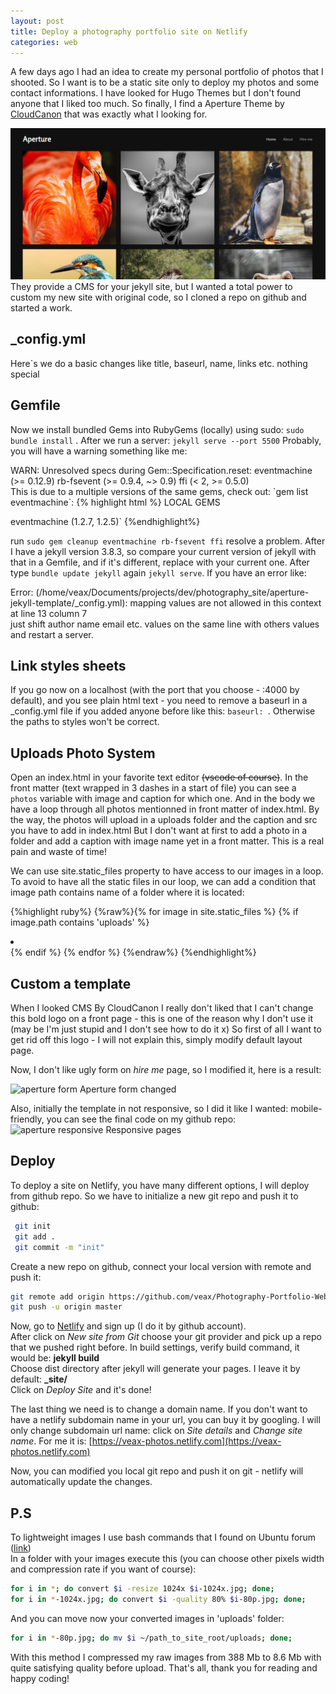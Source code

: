 ```yaml
---
layout: post
title: Deploy a photography portfolio site on Netlify
categories: web
---
```


A few days ago I had an idea to create my personal portfolio of photos that I shooted. So I want is to be a static site only to deploy my photos and some contact informations. I have looked for Hugo Themes but I don't found anyone that I liked too much. So finally, I find a Aperture Theme by [CloudCanon](https://github.com/CloudCannon/aperture-jekyll-template) that was exactly what I looking for. <br>

![aperture theme template](/assets/img/aperture_front.png "Aperture template theme")
They provide a CMS for your jekyll site, but I wanted a total power to custom my new site with original code, so I cloned a repo on github and started a work.

## _config.yml

Here`s we do a basic changes like title, baseurl, name, links etc. nothing special

## Gemfile

Now we install bundled Gems into RubyGems (locally) using sudo: `sudo bundle install` .
After we run a server: `jekyll serve --port 5500`
Probably, you will have a warning something like me: 
<div class="message warning">
  WARN: Unresolved specs during Gem::Specification.reset:
    eventmachine (>= 0.12.9)
    rb-fsevent (>= 0.9.4, ~> 0.9)
    ffi (< 2, >= 0.5.0)
</div>
This is due to a multiple versions of the same gems, check out: `gem list eventmachine`:
{% highlight html %}
LOCAL GEMS

eventmachine (1.2.7, 1.2.5)`
{%endhighlight%}

run `sudo gem cleanup eventmachine rb-fsevent ffi` resolve a problem. After I have a jekyll version 3.8.3, so compare your current version of jekyll with that in a Gemfile, and if it's different, replace with your current one.
After type `bundle update jekyll` again `jekyll serve`. If you have an error like: 
<div class="message error">
  Error:  (/home/veax/Documents/projects/dev/photography_site/aperture-jekyll-template/_config.yml): mapping values are not allowed in this context at line 13 column 7
</div>
just shift author name email etc. values on the same line with others values and restart a server.

## Link styles sheets
If you go now on a localhost (with the port that you choose - :4000 by default), and you see plain html text - you need to remove a baseurl in a _config.yml file if you added anyone before like this: `baseurl: `. Otherwise the paths to styles won't be correct.

## Uploads Photo System

Open an index.html in your favorite text editor <del>(vscode of course)</del>.
In the front matter (text wrapped in 3 dashes in a start of file) you can see a `photos` variable with image and caption for which one. And in the body we have a loop through all photos mentionned in front matter of index.html. By the way, the photos will upload in a uploads folder and the caption and src you have to add in index.html
But I don't want at first to add a photo in a folder and add a caption with image name yet in a front matter. This is a real pain and waste of time!

We can use site.static_files property to have access to our images in a loop. To avoid to have all the static files in our loop, we can add a condition that image path contains name of a folder where it is located:

{%highlight ruby%}
{%raw%}{% for image in site.static_files %}
  {% if image.path contains 'uploads' %}
  
  <li style="background-image: url('{{ site.baseurl }}{{ site.image_fulls_loc }}/{{ image.name}}')">
    <a title="{{ image.name }}" href="{{ site.baseurl }}{{ site.image_fulls_loc }}/{{ image.name}}" data-id="#{{ image.name | slugify }}" data-caption="{{ image.name }}"></a>
  </li>
  {% endif %}
{% endfor %}
{%endraw%}
{%endhighlight%}
 

## Custom a template

When I looked CMS By CloudCanon I really don't liked that I can't change this bold logo on a front page - this is one of the reason why I don't use it (may be I'm just stupid and I don't see how to do it x) So first of all I want to get rid off this logo - I will not explain this, simply modify default layout page. <br>

Now, I don't like ugly form on *hire me* page, so I modified it, here is a result:

<img src="{{site.baseurl}}assets/img/aperture_form.png" alt="aperture form">
<span class="img_description">Aperture form changed</span>

Also, initially the template in not responsive, so I did it like I wanted: mobile-friendly, you can see the final code on my github repo: 
<img src="{{site.baseurl}}assets/img/aperture_action.gif" alt="aperture responsive">
<span class="img_description">Responsive pages</span>

## Deploy
To deploy a site on Netlify, you have many different options, I will deploy from github repo. So we have to initialize a new git repo and push it to github:

```bash
 git init 
 git add .
 git commit -m "init"
```
Create a new repo on github, connect your local version with remote and push it:
```bash
git remote add origin https://github.com/veax/Photography-Portfolio-Website.git
git push -u origin master
```

Now, go to [Netlify](https://www.netlify.com/) and sign up (I do it by github account). <br>
After click on *New site from Git*  choose your git provider and pick up a repo that we pushed right before.
In build settings, verify build command, it would be: **jekyll build** <br>
Choose dist directory after jekyll will generate your pages. I leave it by default: **_site/** <br>
Click on *Deploy Site* and it's done!

The last thing we need is to change a domain name. If you don't want to have a netlify subdomain name in your url, you can buy it by googling. I will only change subdomain url name:
click on *Site details* and *Change site name*.
For me it is: [https://veax-photos.netlify.com](https://veax-photos.netlify.com)

Now, you can modified you local git repo and push it on git - netlify will automatically update the changes.

## P.S
To lightweight images I use bash commands that I found on Ubuntu forum ([link](https://askubuntu.com/questions/781497/how-can-i-compress-images)) <br> 
In a folder with your images execute this (you can choose other pixels width and compression rate if you want of course):
```bash
for i in *; do convert $i -resize 1024x $i-1024x.jpg; done;
for i in *-1024x.jpg; do convert $i -quality 80% $i-80p.jpg; done;
```

And you can move now your converted images in 'uploads' folder: 
```bash
for i in *-80p.jpg; do mv $i ~/path_to_site_root/uploads; done;
```
With this method I compressed my raw images from 388 Mb to 8.6 Mb with quite satisfying quality before upload. 
That's all, thank you for reading and happy coding!